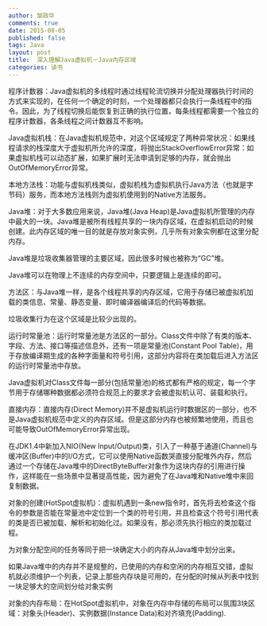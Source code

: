 ```yaml
---
author: 邹政华
comments: true
date: 2015-08-05
published: false 
tags: Java
layout: post
title:  深入理解Java虚拟机－Java内存区域
categories: 读书 
---
```


程序计数器：Java虚拟机的多线程时通过线程轮流切换并分配处理器执行时间的方式来实现的，在任何一个确定的时刻，一个处理器都只会执行一条线程中的指令。因此，为了线程切换后能恢复到正确的执行位置，每条线程都需要一个独立的程序计数器，各条线程之间计数器互不影响。

Java虚拟机栈：在Java虚拟机规范中，对这个区域规定了两种异常状况：如果线程请求的栈深度大于虚拟机所允许的深度，将抛出StackOverflowError异常：如果虚拟机栈可以动态扩展，如果扩展时无法申请到足够的内存，就会抛出OutOfMemoryError异常。

本地方法栈：功能与虚拟机栈类似，虚拟机栈为虚拟机执行Java方法（也就是字节码）服务，而本地方法栈则为虚拟机使用到的Native方法服务。


Java堆：对于大多数应用来说，Java堆(Java Heap)是Java虚拟机所管理的内存中最大的一块。Java堆是被所有线程共享的一块内存区域，在虚拟机启动的时候创建。此内存区域的唯一目的就是存放对象实例，几乎所有对象实例都在这里分配内存。

Java堆是垃圾收集器管理的主要区域，因此很多时候也被称为“GC”堆。

Java堆可以在物理上不连续的内存空间中，只要逻辑上是连续的即可。

方法区：与Java堆一样，是各个线程共享的内存区域，它用于存储已被虚拟机加载的类信息、常量、静态变量、即时编译器编译后的代码等数据。

垃圾收集行为在这个区域是比较少出现的。

运行时常量池：运行时常量池是方法区的一部分。Class文件中除了有类的版本、字段、方法、接口等描述信息外，还有一项是常量池(Constant Pool Table)，用于存放编译期生成的各种字面量和符号引用，这部分内容将在类加载后进入方法区的运行时常量池中存放。

Java虚拟机对Class文件每一部分(包括常量池)的格式都有严格的规定，每一个字节用于存储哪种数据都必须符合规范上的要求才会被虚拟机认可、装载和执行。

直接内存：直接内存(Direct Memory)并不是虚拟机运行时数据区的一部分，也不是Java虚拟机规范中定义的内存区域。但是这部分内存也被频繁地使用，而且也可能导致OutOfMemoryError异常出现。

在JDK1.4中新加入NIO(New Input/Output)类，引入了一种基于通道(Channel)与缓冲区(Buffer)中的I/O方式，它可以使用Native函数哭直接分配堆外内存，然后通过一个存储在Java堆中的DirectByteBuffer对象作为这块内存的引用进行操作，这样能在一些场景中显著提高性能，因为避免了在Java堆和Native堆中来回复制数据。

对象的创建(HotSpot虚拟机)：虚拟机遇到一条new指令时，首先将去检查这个指令的参数是否能在常量池中定位到一个类的符号引用，并且检查这个符号引用代表的类是否已被加载、解析和初始化过。如果没有，那必须先执行相应的类加载过程。

为对象分配空间的任务等同于把一块确定大小的内存从Java堆中划分出来。

如果Java堆中的内存并不是规整的，已使用的内存和空闲的内存相互交错，虚拟机就必须维护一个列表，记录上那些内存块是可用的，在分配的时候从列表中找到一块足够大的空间划分给对象实例

对象的内存布局：在HotSpot虚拟机中，对象在内存中存储的布局可以氛围3块区域：对象头(Header)、实例数据(Instance Data)和对齐填充(Padding).


